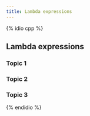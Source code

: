 ```yaml
---
title: Lambda expressions 
---
```


{% idio cpp %}

## Lambda expressions  

### Topic 1 

### Topic 2

### Topic 3

{% endidio %}

